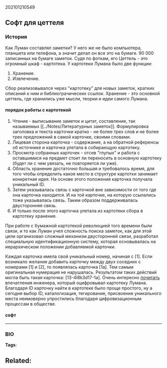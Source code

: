 202101210549
## Софт для цеттеля

### История
Как Луман составлял заметки?
У него же не было компьютера, планшета или телефона, а значит делал он все это на бумаге. 90 000 записанных на бумаге заметок. Судя по фоткам, его Цеттель - это огромный шкаф - картотека. 
У картотеки Лумана было две функции:
1. Хранение.
2. Извлечение.

Сбор реализовывался через "картотеку" для новых заметок, кратких описаний к ним и библиограчических ссылок.
Хранение - это основной цеттель, где хранились уже мысли, теории и идеи самого Лумана.

#### порядок работы с картотекой
1. Чтение - выписывание заметок и цитат, составление, так называемых [[../Notes/Литературных заметок]]. Формулировка заголовка и текста карточки кратко - не более трех слов и не более трех предложений в самой карточке, своими словами.
2. Лицевая сторона карточка - содержание, а на обратной референсы об источнике и карточка улетала в собирающую картотеку.
3. Просмотр собранных карточек - отсев "глупых" и работа с оставшимися на предмет стоит ли переносить в основную картотеку (будет ли с чем увязать, не повторяется ли уже).
4. Область хранение достаточно большая и требовалось время, для того чтобы определить какое место в структуре картотки занимает конкретная идея. На основе этого положения карточка получала уникальный ID.
5. Затем указывалась связь с карточкой вне зависимости от того где она карточка находится. И на той карточке, на которую ссылались тоже указывалась связь. Таким образом поддерживалась двусторонняя связь.
6. И только после этого карточка улетала из картотеки сбора в картотеку хранения.

При работе с бумажной картотекой революцией того времени были связи, и то как Луман учел сложность поиска заметок, как для этой цели организовал сложный механизм двусторонней связи, разработал специальную идентификационную систему, которая основывалась на иерархическом положении добавляемой карточки.

Каждая карточка имела свой уникальный номер, начиная с [1]. Если возникало желание добавить карточку между двух соседних с номерами [1] и [2], то появлялась карточка [1a]. Тем самым оригинальная нумерация не нарушалась. Результатом таких действий могла быть такая карточка: [13-4l8k3d17-1a].
Очень интересно [почитать](https://webaudiotech.com/2017/12/08/luhmann-zettelkasten-ha/) впечатления инженера, который оцифровывал картотеку Лумана.
Благодаря ID карточку найти в картотеке было проще простого, ну а сегодня выбор ID, каталогизация, тегирование, присвоение уникального места неимоверно упростились благодаря цифровизационным процессам в обществе. 

#### софт



---
### BIO
**Tags**:

**Related**:
- 